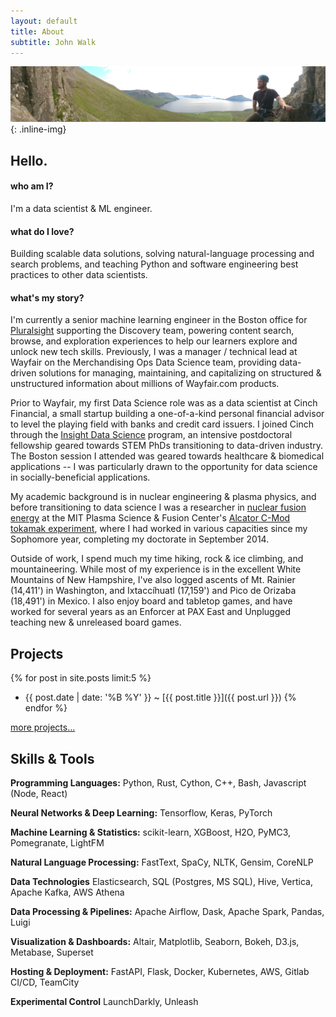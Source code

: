 ```yaml
---
layout: default
title: About
subtitle: John Walk
---
```


![ProfilePhoto](/images/headers/faroes.jpg){: .inline-img}

## Hello.

#### who am I?

I'm a data scientist & ML engineer.

#### what do I love?

Building scalable data solutions, solving natural-language processing and search problems, and teaching Python and software engineering best practices to other data scientists.

#### what's my story?

I'm currently a senior machine learning engineer in the Boston office for [Pluralsight](https://www.pluralsight.com/) supporting the Discovery team, powering content search, browse, and exploration experiences to help our learners explore and unlock new tech skills.
Previously, I was a manager / technical lead at Wayfair on the Merchandising Ops Data Science team, providing data-driven solutions for managing, maintaining, and capitalizing on structured & unstructured information about millions of Wayfair.com products.

Prior to Wayfair, my first Data Science role was as a data scientist at Cinch Financial, a small startup building a one-of-a-kind personal financial advisor to level the playing field with banks and credit card issuers.
I joined Cinch through the [Insight Data Science](http://insightdatascience.com/) program, an intensive postdoctoral fellowship geared towards STEM PhDs transitioning to data-driven industry.
The Boston session I attended was geared towards healthcare & biomedical applications -- I was particularly drawn to the opportunity for data science in socially-beneficial applications.

My academic background is in nuclear engineering & plasma physics, and before transitioning to data science I was a researcher in [nuclear fusion energy](/pages/fusionprimer) at the MIT Plasma Science & Fusion Center's [Alcator C-Mod tokamak experiment](http://www.psfc.mit.edu/research/magnetic-fusion-energy), where I had worked in various capacities since my Sophomore year, completing my doctorate in September 2014.

Outside of work, I spend much my time hiking, rock & ice climbing, and mountaineering.
While most of my experience is in the excellent White Mountains of New Hampshire, I've also logged ascents of Mt. Rainier (14,411') in Washington, and Ixtaccíhuatl (17,159') and Pico de Orizaba (18,491') in Mexico.
I also enjoy board and tabletop games, and have worked for several years as an Enforcer at PAX East and Unplugged teaching new & unreleased board games.

## Projects

{% for post in site.posts limit:5 %}
  - {{ post.date | date: '%B %Y' }} <span class="separator">~</span> [{{ post.title }}]({{ post.url }})
{% endfor %}

[more projects...](/pages/projects)

## Skills & Tools

**Programming Languages:**
Python, Rust, Cython, C++, Bash, Javascript (Node, React)

**Neural Networks & Deep Learning:**
Tensorflow, Keras, PyTorch

**Machine Learning & Statistics:**
scikit-learn, XGBoost, H2O, PyMC3, Pomegranate, LightFM

**Natural Language Processing:**
FastText, SpaCy, NLTK, Gensim, CoreNLP

**Data Technologies**
Elasticsearch, SQL (Postgres, MS SQL), Hive, Vertica, Apache Kafka, AWS Athena

**Data Processing & Pipelines:**
Apache Airflow, Dask, Apache Spark, Pandas, Luigi

**Visualization & Dashboards:**
Altair, Matplotlib, Seaborn, Bokeh, D3.js, Metabase, Superset

**Hosting & Deployment:**
FastAPI, Flask, Docker, Kubernetes, AWS, Gitlab CI/CD, TeamCity

**Experimental Control**
LaunchDarkly, Unleash
